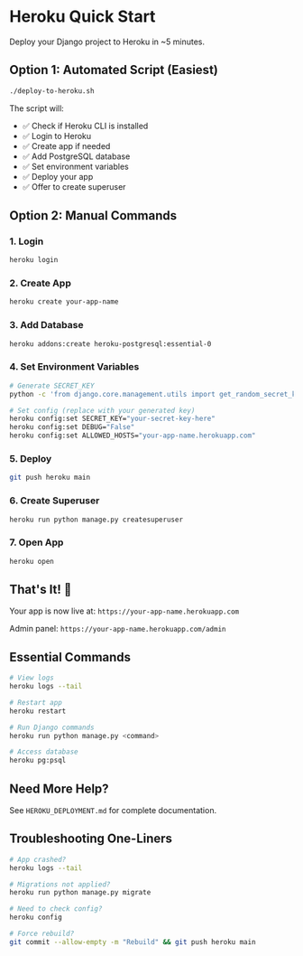 # Heroku Quick Start

Deploy your Django project to Heroku in ~5 minutes.

## Option 1: Automated Script (Easiest)

```bash
./deploy-to-heroku.sh
```

The script will:
- ✅ Check if Heroku CLI is installed
- ✅ Login to Heroku
- ✅ Create app if needed
- ✅ Add PostgreSQL database
- ✅ Set environment variables
- ✅ Deploy your app
- ✅ Offer to create superuser

## Option 2: Manual Commands

### 1. Login
```bash
heroku login
```

### 2. Create App
```bash
heroku create your-app-name
```

### 3. Add Database
```bash
heroku addons:create heroku-postgresql:essential-0
```

### 4. Set Environment Variables
```bash
# Generate SECRET_KEY
python -c 'from django.core.management.utils import get_random_secret_key; print(get_random_secret_key())'

# Set config (replace with your generated key)
heroku config:set SECRET_KEY="your-secret-key-here"
heroku config:set DEBUG="False"
heroku config:set ALLOWED_HOSTS="your-app-name.herokuapp.com"
```

### 5. Deploy
```bash
git push heroku main
```

### 6. Create Superuser
```bash
heroku run python manage.py createsuperuser
```

### 7. Open App
```bash
heroku open
```

## That's It! 🎉

Your app is now live at: `https://your-app-name.herokuapp.com`

Admin panel: `https://your-app-name.herokuapp.com/admin`

## Essential Commands

```bash
# View logs
heroku logs --tail

# Restart app
heroku restart

# Run Django commands
heroku run python manage.py <command>

# Access database
heroku pg:psql
```

## Need More Help?

See `HEROKU_DEPLOYMENT.md` for complete documentation.

## Troubleshooting One-Liners

```bash
# App crashed?
heroku logs --tail

# Migrations not applied?
heroku run python manage.py migrate

# Need to check config?
heroku config

# Force rebuild?
git commit --allow-empty -m "Rebuild" && git push heroku main
```
